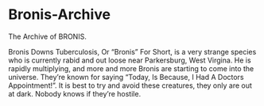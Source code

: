 # Bronis-Archive
The Archive of BRONIS.

Bronis Downs Tuberculosis, Or “Bronis” For Short, is a very strange species who is currently rabid and out loose near Parkersburg, West Virgina.  He is rapidly multiplying, and more and more Bronis are starting to come into the universe. They’re known for saying “Today, Is Because, I Had A Doctors Appointment!”. It is best to try and avoid these creatures, they only are out at dark. Nobody knows if they’re hostile.
